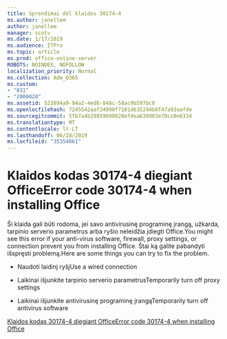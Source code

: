 ```yaml
---
title: Sprendimai dėl klaidos 30174-4
ms.author: janellem
author: janellem
manager: scotv
ms.date: 1/17/2019
ms.audience: ITPro
ms.topic: article
ms.prod: office-online-server
ROBOTS: NOINDEX, NOFOLLOW
localization_priority: Normal
ms.collection: Adm_O365
ms.custom:
- "831"
- "2000020"
ms.assetid: 523894a9-94a2-4ed8-848c-58ac9b597bc8
ms.openlocfilehash: 7245542aaf24990f7181d635244b8f47a93aafde
ms.sourcegitcommit: 5fb7a4b28859690020efdea630d03e70cc0e6334
ms.translationtype: MT
ms.contentlocale: lt-LT
ms.lasthandoff: 06/28/2019
ms.locfileid: "35354661"
---
```

# <a name="error-code-30174-4-when-installing-office"></a><span data-ttu-id="94bb2-102">Klaidos kodas 30174-4 diegiant Office</span><span class="sxs-lookup"><span data-stu-id="94bb2-102">Error code 30174-4 when installing Office</span></span>

<span data-ttu-id="94bb2-103">Ši klaida gali būti rodoma, jei savo antivirusinę programinę įrangą, užkarda, tarpinio serverio parametrus arba ryšio neleidžia įdiegti Office.</span><span class="sxs-lookup"><span data-stu-id="94bb2-103">You might see this error if your anti-virus software, firewall, proxy settings, or connection prevent you from installing Office.</span></span> <span data-ttu-id="94bb2-104">Štai ką galite pabandyti išspręsti problemą.</span><span class="sxs-lookup"><span data-stu-id="94bb2-104">Here are some things you can try to fix the problem.</span></span>
  
- <span data-ttu-id="94bb2-105">Naudoti laidinį ryšį</span><span class="sxs-lookup"><span data-stu-id="94bb2-105">Use a wired connection</span></span>

- <span data-ttu-id="94bb2-106">Laikinai išjunkite tarpinio serverio parametrus</span><span class="sxs-lookup"><span data-stu-id="94bb2-106">Temporarily turn off proxy settings</span></span>

- <span data-ttu-id="94bb2-107">Laikinai išjunkite antivirusinę programinę įrangą</span><span class="sxs-lookup"><span data-stu-id="94bb2-107">Temporarily turn off antivirus software</span></span>

[<span data-ttu-id="94bb2-108">Klaidos kodas 30174-4 diegiant Office</span><span class="sxs-lookup"><span data-stu-id="94bb2-108">Error code 30174-4 when installing Office</span></span>](https://support.office.com/article/5d5551db-266f-47b3-93fc-d51c2e8f4c0b?wt.mc_id=Alchemy_ClientDIA)
  
